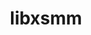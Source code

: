 ---
title: "libxsmm"
layout: cache
categories: [package, develop]
meta: {"compilers": ["gcc@11.4.0", "intel-oneapi-compilers@2024.1.0"], "num_specs": 112, "num_specs_by_stack": {"e4s": 3, "root": 112}, "oss": ["amzn2", "ubuntu22.04"], "platforms": ["linux"], "stacks": ["e4s", "root"], "targets": ["x86_64_v3", "x86_64_v4"], "versions": ["1.17", "main-2023-11"]}
spec_details: [{"compiler": "gcc@11.4.0", "hash": "2jijxv43hjly35uxmdzzyxop5b7edvxf", "os": "ubuntu22.04", "platform": "linux", "size": "-", "stacks": ["root"], "target": "x86_64_v3", "variants": ["blas=default", "build_system=makefile", "~debug", "~generator", "~header-only", "~large_jit_buffer", "~shared"], "versions": ["1.17"]}, {"compiler": "gcc@11.4.0", "hash": "35fcwaio2hvim24nhjnvjdkdmdtjnbfj", "os": "ubuntu22.04", "platform": "linux", "size": "-", "stacks": ["root"], "target": "x86_64_v3", "variants": ["blas=default", "build_system=makefile", "~debug", "~generator", "~header-only", "~large_jit_buffer", "~shared"], "versions": ["1.17"]}, {"compiler": "intel-oneapi-compilers@2024.1.0", "hash": "36lyk37pldyu55lyqkgbzh6uls2piufi", "os": "amzn2", "platform": "linux", "size": "-", "stacks": ["root"], "target": "x86_64_v3", "variants": ["blas=default", "build_system=makefile", "~debug", "~generator", "~header-only", "~large_jit_buffer", "+shared"], "versions": ["main-2023-11"]}, {"compiler": "gcc@11.4.0", "hash": "3nc5mhxzsql2ymczglxlngcvb6bdubcv", "os": "ubuntu22.04", "platform": "linux", "size": "-", "stacks": ["root"], "target": "x86_64_v3", "variants": ["blas=default", "build_system=makefile", "~debug", "~generator", "~header-only", "~large_jit_buffer", "~shared"], "versions": ["1.17"]}, {"compiler": "intel-oneapi-compilers@2024.1.0", "hash": "4ffrecy44aahvnn5shqggmrmtzcmu65e", "os": "amzn2", "platform": "linux", "size": "-", "stacks": ["root"], "target": "x86_64_v4", "variants": ["blas=default", "build_system=makefile", "commit=0d9be905527ba575c14ca5d3b4c9673916c868b2", "~debug", "~generator", "~header-only", "~large_jit_buffer", "+shared"], "versions": ["main-2023-11"]}, {"compiler": "gcc@11.4.0", "hash": "4ltcbalsaqz4cgouqlt26t63ykmgimkx", "os": "ubuntu22.04", "platform": "linux", "size": "-", "stacks": ["e4s", "root"], "target": "x86_64_v3", "variants": ["blas=default", "build_system=makefile", "~debug", "~generator", "~header-only", "~large_jit_buffer", "~shared"], "versions": ["1.17"]}, {"compiler": "intel-oneapi-compilers@2024.1.0", "hash": "4m6thyppjexeti25xxchknizjv4xekbk", "os": "amzn2", "platform": "linux", "size": "-", "stacks": ["root"], "target": "x86_64_v4", "variants": ["blas=default", "build_system=makefile", "~debug", "~generator", "~header-only", "~large_jit_buffer", "+shared"], "versions": ["main-2023-11"]}, {"compiler": "intel-oneapi-compilers@2024.1.0", "hash": "4qirsj2svooiinzn55outrtxhzeu6bmu", "os": "amzn2", "platform": "linux", "size": "-", "stacks": ["root"], "target": "x86_64_v4", "variants": ["blas=default", "build_system=makefile", "~debug", "~generator", "~header-only", "~large_jit_buffer", "+shared"], "versions": ["main-2023-11"]}, {"compiler": "gcc@11.4.0", "hash": "4sxdiqfqfxnuhu6dr7nl4uh2dvogetyu", "os": "ubuntu22.04", "platform": "linux", "size": "-", "stacks": ["root"], "target": "x86_64_v3", "variants": ["blas=default", "build_system=makefile", "~debug", "~generator", "~header-only", "~large_jit_buffer", "~shared"], "versions": ["1.17"]}, {"compiler": "intel-oneapi-compilers@2024.1.0", "hash": "53swwz37v6l3rynsllbaowklddlyboox", "os": "amzn2", "platform": "linux", "size": "-", "stacks": ["root"], "target": "x86_64_v3", "variants": ["blas=default", "build_system=makefile", "~debug", "~generator", "~header-only", "~large_jit_buffer", "+shared"], "versions": ["main-2023-11"]}, {"compiler": "intel-oneapi-compilers@2024.1.0", "hash": "57reu4balsx6ay2ofw4kb53fps7dlma2", "os": "amzn2", "platform": "linux", "size": "-", "stacks": ["root"], "target": "x86_64_v3", "variants": ["blas=default", "build_system=makefile", "commit=0d9be905527ba575c14ca5d3b4c9673916c868b2", "~debug", "~generator", "~header-only", "~large_jit_buffer", "+shared"], "versions": ["main-2023-11"]}, {"compiler": "gcc@11.4.0", "hash": "5f6bhxt3ni5nt737fzjwyuyk2mqfanlz", "os": "ubuntu22.04", "platform": "linux", "size": "-", "stacks": ["root"], "target": "x86_64_v3", "variants": ["blas=default", "build_system=makefile", "~debug", "~generator", "~header-only", "~large_jit_buffer", "~shared"], "versions": ["1.17"]}, {"compiler": "intel-oneapi-compilers@2024.1.0", "hash": "5rirqeqkofbodq2bvfqqyg3aeqe3z2mx", "os": "amzn2", "platform": "linux", "size": "-", "stacks": ["root"], "target": "x86_64_v4", "variants": ["blas=default", "build_system=makefile", "~debug", "~generator", "~header-only", "~large_jit_buffer", "+shared"], "versions": ["main-2023-11"]}, {"compiler": "gcc@11.4.0", "hash": "5shggwewj6gqgw5jbnxmnpklum6rtuco", "os": "ubuntu22.04", "platform": "linux", "size": "-", "stacks": ["root"], "target": "x86_64_v3", "variants": ["blas=default", "build_system=makefile", "~debug", "~generator", "~header-only", "~large_jit_buffer", "~shared"], "versions": ["1.17"]}, {"compiler": "gcc@11.4.0", "hash": "64mo6nsx7pkyrf3wvlrcxfa4dennwdnv", "os": "ubuntu22.04", "platform": "linux", "size": "-", "stacks": ["root"], "target": "x86_64_v3", "variants": ["blas=default", "build_system=makefile", "~debug", "~generator", "~header-only", "~large_jit_buffer", "~shared"], "versions": ["1.17"]}, {"compiler": "intel-oneapi-compilers@2024.1.0", "hash": "6ebfax4lzuuaqnhmvislkekcwbqmveux", "os": "amzn2", "platform": "linux", "size": "-", "stacks": ["root"], "target": "x86_64_v4", "variants": ["blas=default", "build_system=makefile", "commit=0d9be905527ba575c14ca5d3b4c9673916c868b2", "~debug", "~generator", "~header-only", "~large_jit_buffer", "+shared"], "versions": ["main-2023-11"]}, {"compiler": "gcc@11.4.0", "hash": "6nr2bujg3eljyfea4cxgmdp5jj2c3hhz", "os": "ubuntu22.04", "platform": "linux", "size": "-", "stacks": ["root"], "target": "x86_64_v3", "variants": ["blas=default", "build_system=makefile", "~debug", "~generator", "~header-only", "~large_jit_buffer", "~shared"], "versions": ["1.17"]}, {"compiler": "intel-oneapi-compilers@2024.1.0", "hash": "7k6u4qrfuhstl2mgzo5dpirqyhde3zez", "os": "amzn2", "platform": "linux", "size": "-", "stacks": ["root"], "target": "x86_64_v4", "variants": ["blas=default", "build_system=makefile", "~debug", "~generator", "~header-only", "~large_jit_buffer", "+shared"], "versions": ["main-2023-11"]}, {"compiler": "intel-oneapi-compilers@2024.1.0", "hash": "7yqempqehviotl3ikay5q4lrl3qeuz36", "os": "amzn2", "platform": "linux", "size": "-", "stacks": ["root"], "target": "x86_64_v3", "variants": ["blas=default", "build_system=makefile", "~debug", "~generator", "~header-only", "~large_jit_buffer", "+shared"], "versions": ["main-2023-11"]}, {"compiler": "intel-oneapi-compilers@2024.1.0", "hash": "a54hy622mqqijfma4rvhjl7ataxhnr7o", "os": "amzn2", "platform": "linux", "size": "-", "stacks": ["root"], "target": "x86_64_v3", "variants": ["blas=default", "build_system=makefile", "~debug", "~generator", "~header-only", "~large_jit_buffer", "+shared"], "versions": ["main-2023-11"]}, {"compiler": "intel-oneapi-compilers@2024.1.0", "hash": "acd7dq2uemxqevvgxmcz6tqfcbxmqfn5", "os": "amzn2", "platform": "linux", "size": "-", "stacks": ["root"], "target": "x86_64_v4", "variants": ["blas=default", "build_system=makefile", "commit=0d9be905527ba575c14ca5d3b4c9673916c868b2", "~debug", "~generator", "~header-only", "~large_jit_buffer", "+shared"], "versions": ["main-2023-11"]}, {"compiler": "intel-oneapi-compilers@2024.1.0", "hash": "acvk5wyormfyrvvnzi3dsv6txgwzn257", "os": "amzn2", "platform": "linux", "size": "-", "stacks": ["root"], "target": "x86_64_v4", "variants": ["blas=default", "build_system=makefile", "commit=0d9be905527ba575c14ca5d3b4c9673916c868b2", "~debug", "~generator", "~header-only", "~large_jit_buffer", "+shared"], "versions": ["main-2023-11"]}, {"compiler": "intel-oneapi-compilers@2024.1.0", "hash": "ah7vqk5eddyr2lnxtcwvgro7dirmme7w", "os": "amzn2", "platform": "linux", "size": "-", "stacks": ["root"], "target": "x86_64_v4", "variants": ["blas=default", "build_system=makefile", "commit=0d9be905527ba575c14ca5d3b4c9673916c868b2", "~debug", "~generator", "~header-only", "~large_jit_buffer", "+shared"], "versions": ["main-2023-11"]}, {"compiler": "intel-oneapi-compilers@2024.1.0", "hash": "ahikyprvzp575fnhnrbovk4tanyi5rzg", "os": "amzn2", "platform": "linux", "size": "-", "stacks": ["root"], "target": "x86_64_v4", "variants": ["blas=default", "build_system=makefile", "commit=0d9be905527ba575c14ca5d3b4c9673916c868b2", "~debug", "~generator", "~header-only", "~large_jit_buffer", "+shared"], "versions": ["main-2023-11"]}, {"compiler": "gcc@11.4.0", "hash": "aiktrt4dm74puaevnihzfxm2fijuw7u4", "os": "ubuntu22.04", "platform": "linux", "size": "-", "stacks": ["root"], "target": "x86_64_v3", "variants": ["blas=default", "build_system=makefile", "~debug", "~generator", "~header-only", "~large_jit_buffer", "~shared"], "versions": ["1.17"]}, {"compiler": "gcc@11.4.0", "hash": "ans5codkg46p53nrisjgdtzrzjpquyjo", "os": "ubuntu22.04", "platform": "linux", "size": "-", "stacks": ["root"], "target": "x86_64_v3", "variants": ["blas=default", "build_system=makefile", "~debug", "~generator", "~header-only", "~large_jit_buffer", "~shared"], "versions": ["1.17"]}, {"compiler": "intel-oneapi-compilers@2024.1.0", "hash": "bhzxesfyjxktaodlhwsqlrvkofakucpx", "os": "amzn2", "platform": "linux", "size": "-", "stacks": ["root"], "target": "x86_64_v3", "variants": ["blas=default", "build_system=makefile", "commit=0d9be905527ba575c14ca5d3b4c9673916c868b2", "~debug", "~generator", "~header-only", "~large_jit_buffer", "+shared"], "versions": ["main-2023-11"]}, {"compiler": "intel-oneapi-compilers@2024.1.0", "hash": "cpuepfuwz4qg7di2bc4pmngvvsxzcdul", "os": "amzn2", "platform": "linux", "size": "-", "stacks": ["root"], "target": "x86_64_v4", "variants": ["blas=default", "build_system=makefile", "~debug", "~generator", "~header-only", "~large_jit_buffer", "+shared"], "versions": ["main-2023-11"]}, {"compiler": "intel-oneapi-compilers@2024.1.0", "hash": "d22kbfrmjjdr5ukdaai65g6op5uutpa6", "os": "amzn2", "platform": "linux", "size": "-", "stacks": ["root"], "target": "x86_64_v3", "variants": ["blas=default", "build_system=makefile", "~debug", "~generator", "~header-only", "~large_jit_buffer", "+shared"], "versions": ["main-2023-11"]}, {"compiler": "intel-oneapi-compilers@2024.1.0", "hash": "dej4pdgibmkczhlqpsdfs576crb6hu4f", "os": "amzn2", "platform": "linux", "size": "-", "stacks": ["root"], "target": "x86_64_v3", "variants": ["blas=default", "build_system=makefile", "commit=0d9be905527ba575c14ca5d3b4c9673916c868b2", "~debug", "~generator", "~header-only", "~large_jit_buffer", "+shared"], "versions": ["main-2023-11"]}, {"compiler": "intel-oneapi-compilers@2024.1.0", "hash": "dluqydo6b7olaljvy34dwffc2mj2hwzw", "os": "amzn2", "platform": "linux", "size": "-", "stacks": ["root"], "target": "x86_64_v4", "variants": ["blas=default", "build_system=makefile", "commit=0d9be905527ba575c14ca5d3b4c9673916c868b2", "~debug", "~generator", "~header-only", "~large_jit_buffer", "+shared"], "versions": ["main-2023-11"]}, {"compiler": "gcc@11.4.0", "hash": "e7g277iluexis5qhsejkknezonmrrysq", "os": "ubuntu22.04", "platform": "linux", "size": "-", "stacks": ["root"], "target": "x86_64_v3", "variants": ["blas=default", "build_system=makefile", "~debug", "~generator", "~header-only", "~large_jit_buffer", "~shared"], "versions": ["1.17"]}, {"compiler": "gcc@11.4.0", "hash": "earmnw6vwqs4ldfo3cket4l5pduqwok3", "os": "ubuntu22.04", "platform": "linux", "size": "-", "stacks": ["root"], "target": "x86_64_v3", "variants": ["blas=default", "build_system=makefile", "~debug", "~generator", "~header-only", "~large_jit_buffer", "~shared"], "versions": ["1.17"]}, {"compiler": "intel-oneapi-compilers@2024.1.0", "hash": "eifgyopxnp7qg5oxf6q5c4xpbpwus2qm", "os": "amzn2", "platform": "linux", "size": "-", "stacks": ["root"], "target": "x86_64_v4", "variants": ["blas=default", "build_system=makefile", "~debug", "~generator", "~header-only", "~large_jit_buffer", "+shared"], "versions": ["main-2023-11"]}, {"compiler": "gcc@11.4.0", "hash": "enhtuj2pfs7nfq5p64zfa7ot5s4ck7pl", "os": "ubuntu22.04", "platform": "linux", "size": "-", "stacks": ["root"], "target": "x86_64_v3", "variants": ["blas=default", "build_system=makefile", "~debug", "~generator", "~header-only", "~large_jit_buffer", "~shared"], "versions": ["1.17"]}, {"compiler": "intel-oneapi-compilers@2024.1.0", "hash": "evdwxrseksg42rxrvkw6l4hcdqfaksab", "os": "amzn2", "platform": "linux", "size": "-", "stacks": ["root"], "target": "x86_64_v4", "variants": ["blas=default", "build_system=makefile", "~debug", "~generator", "~header-only", "~large_jit_buffer", "+shared"], "versions": ["main-2023-11"]}, {"compiler": "gcc@11.4.0", "hash": "fid35rqggxk3vzz74iwc3aaejyxx2ysi", "os": "ubuntu22.04", "platform": "linux", "size": "-", "stacks": ["root"], "target": "x86_64_v3", "variants": ["blas=default", "build_system=makefile", "~debug", "~generator", "~header-only", "~large_jit_buffer", "~shared"], "versions": ["1.17"]}, {"compiler": "gcc@11.4.0", "hash": "flymhx26pckmyl5qzkhtgfqatazohkff", "os": "ubuntu22.04", "platform": "linux", "size": "-", "stacks": ["root"], "target": "x86_64_v3", "variants": ["blas=default", "build_system=makefile", "~debug", "~generator", "~header-only", "~large_jit_buffer", "~shared"], "versions": ["1.17"]}, {"compiler": "intel-oneapi-compilers@2024.1.0", "hash": "fos7zicgaffz3shdylkye5365v56jpv2", "os": "amzn2", "platform": "linux", "size": "-", "stacks": ["root"], "target": "x86_64_v3", "variants": ["blas=default", "build_system=makefile", "commit=0d9be905527ba575c14ca5d3b4c9673916c868b2", "~debug", "~generator", "~header-only", "~large_jit_buffer", "+shared"], "versions": ["main-2023-11"]}, {"compiler": "gcc@11.4.0", "hash": "g25wkpkjhyzfnjbzgau5yxwp2ned6vvh", "os": "ubuntu22.04", "platform": "linux", "size": "-", "stacks": ["root"], "target": "x86_64_v3", "variants": ["blas=default", "build_system=makefile", "~debug", "~generator", "~header-only", "~large_jit_buffer", "~shared"], "versions": ["1.17"]}, {"compiler": "intel-oneapi-compilers@2024.1.0", "hash": "gprogvbrbiqfvuzzwxmreqygl2d2dnlh", "os": "amzn2", "platform": "linux", "size": "-", "stacks": ["root"], "target": "x86_64_v4", "variants": ["blas=default", "build_system=makefile", "commit=0d9be905527ba575c14ca5d3b4c9673916c868b2", "~debug", "~generator", "~header-only", "~large_jit_buffer", "+shared"], "versions": ["main-2023-11"]}, {"compiler": "intel-oneapi-compilers@2024.1.0", "hash": "gtdev36574br7ni5mlfkmcwicu7w4csw", "os": "amzn2", "platform": "linux", "size": "-", "stacks": ["root"], "target": "x86_64_v4", "variants": ["blas=default", "build_system=makefile", "~debug", "~generator", "~header-only", "~large_jit_buffer", "+shared"], "versions": ["main-2023-11"]}, {"compiler": "intel-oneapi-compilers@2024.1.0", "hash": "gy3pta6k6ojxfdlu446xv4gycppjgt4o", "os": "amzn2", "platform": "linux", "size": "-", "stacks": ["root"], "target": "x86_64_v3", "variants": ["blas=default", "build_system=makefile", "~debug", "~generator", "~header-only", "~large_jit_buffer", "+shared"], "versions": ["main-2023-11"]}, {"compiler": "gcc@11.4.0", "hash": "h53zfoqfvgv35e2rdpmatjsfhke2ixm4", "os": "ubuntu22.04", "platform": "linux", "size": "-", "stacks": ["e4s", "root"], "target": "x86_64_v3", "variants": ["blas=default", "build_system=makefile", "~debug", "~generator", "~header-only", "~large_jit_buffer", "~shared"], "versions": ["1.17"]}, {"compiler": "gcc@11.4.0", "hash": "hhmrfyw2naqgdh2t2gsnr2x7zdj5bddb", "os": "ubuntu22.04", "platform": "linux", "size": "-", "stacks": ["e4s", "root"], "target": "x86_64_v3", "variants": ["blas=default", "build_system=makefile", "~debug", "~generator", "~header-only", "~large_jit_buffer", "~shared"], "versions": ["1.17"]}, {"compiler": "intel-oneapi-compilers@2024.1.0", "hash": "htlujzhkjmidp6xb2l6rltf6dznl2w5v", "os": "amzn2", "platform": "linux", "size": "-", "stacks": ["root"], "target": "x86_64_v3", "variants": ["blas=default", "build_system=makefile", "commit=0d9be905527ba575c14ca5d3b4c9673916c868b2", "~debug", "~generator", "~header-only", "~large_jit_buffer", "+shared"], "versions": ["main-2023-11"]}, {"compiler": "intel-oneapi-compilers@2024.1.0", "hash": "ipherdycwfcxjo7bfhc2idnoduu7gcx3", "os": "amzn2", "platform": "linux", "size": "-", "stacks": ["root"], "target": "x86_64_v3", "variants": ["blas=default", "build_system=makefile", "commit=0d9be905527ba575c14ca5d3b4c9673916c868b2", "~debug", "~generator", "~header-only", "~large_jit_buffer", "+shared"], "versions": ["main-2023-11"]}, {"compiler": "gcc@11.4.0", "hash": "ixb677ftm6mltmfiyujabvqs73vchl5g", "os": "ubuntu22.04", "platform": "linux", "size": "-", "stacks": ["root"], "target": "x86_64_v3", "variants": ["blas=default", "build_system=makefile", "~debug", "~generator", "~header-only", "~large_jit_buffer", "~shared"], "versions": ["1.17"]}, {"compiler": "intel-oneapi-compilers@2024.1.0", "hash": "ixb7abibyek3hwvhxushotilm2zalvir", "os": "amzn2", "platform": "linux", "size": "-", "stacks": ["root"], "target": "x86_64_v3", "variants": ["blas=default", "build_system=makefile", "~debug", "~generator", "~header-only", "~large_jit_buffer", "+shared"], "versions": ["main-2023-11"]}, {"compiler": "intel-oneapi-compilers@2024.1.0", "hash": "ixinfadzyzaj263ih3bcvfryuux6ibhu", "os": "amzn2", "platform": "linux", "size": "-", "stacks": ["root"], "target": "x86_64_v3", "variants": ["blas=default", "build_system=makefile", "commit=0d9be905527ba575c14ca5d3b4c9673916c868b2", "~debug", "~generator", "~header-only", "~large_jit_buffer", "+shared"], "versions": ["main-2023-11"]}, {"compiler": "gcc@11.4.0", "hash": "je7evafgkopvwqqllwzgd2qsz73bo6bi", "os": "ubuntu22.04", "platform": "linux", "size": "-", "stacks": ["root"], "target": "x86_64_v3", "variants": ["blas=default", "build_system=makefile", "~debug", "~generator", "~header-only", "~large_jit_buffer", "~shared"], "versions": ["1.17"]}, {"compiler": "gcc@11.4.0", "hash": "jqayfueie5bu5yp5oe23jothzk2ehfdf", "os": "ubuntu22.04", "platform": "linux", "size": "-", "stacks": ["root"], "target": "x86_64_v3", "variants": ["blas=default", "build_system=makefile", "~debug", "~generator", "~header-only", "~large_jit_buffer", "~shared"], "versions": ["1.17"]}, {"compiler": "intel-oneapi-compilers@2024.1.0", "hash": "kaohopqtg7rxwvtlmdn54q4x4t2yyltd", "os": "amzn2", "platform": "linux", "size": "-", "stacks": ["root"], "target": "x86_64_v3", "variants": ["blas=default", "build_system=makefile", "~debug", "~generator", "~header-only", "~large_jit_buffer", "+shared"], "versions": ["main-2023-11"]}, {"compiler": "intel-oneapi-compilers@2024.1.0", "hash": "ke4txbld745qg7e3cybpygh2puafk74g", "os": "amzn2", "platform": "linux", "size": "-", "stacks": ["root"], "target": "x86_64_v4", "variants": ["blas=default", "build_system=makefile", "~debug", "~generator", "~header-only", "~large_jit_buffer", "+shared"], "versions": ["main-2023-11"]}, {"compiler": "intel-oneapi-compilers@2024.1.0", "hash": "kgwomoa2yrjom7k3djpsjyk2kbjyfmmt", "os": "amzn2", "platform": "linux", "size": "-", "stacks": ["root"], "target": "x86_64_v3", "variants": ["blas=default", "build_system=makefile", "commit=0d9be905527ba575c14ca5d3b4c9673916c868b2", "~debug", "~generator", "~header-only", "~large_jit_buffer", "+shared"], "versions": ["main-2023-11"]}, {"compiler": "gcc@11.4.0", "hash": "knco3jzer7snzlkobnpdcrdurx56c2yk", "os": "ubuntu22.04", "platform": "linux", "size": "-", "stacks": ["root"], "target": "x86_64_v3", "variants": ["blas=default", "build_system=makefile", "~debug", "~generator", "~header-only", "~large_jit_buffer", "~shared"], "versions": ["1.17"]}, {"compiler": "gcc@11.4.0", "hash": "kydelal5cktelespos2n3jm4czidfsds", "os": "ubuntu22.04", "platform": "linux", "size": "-", "stacks": ["root"], "target": "x86_64_v3", "variants": ["blas=default", "build_system=makefile", "~debug", "~generator", "~header-only", "~large_jit_buffer", "~shared"], "versions": ["1.17"]}, {"compiler": "gcc@11.4.0", "hash": "l5b3oc2cylniyymkkdpf43wtadenwuc6", "os": "ubuntu22.04", "platform": "linux", "size": "-", "stacks": ["root"], "target": "x86_64_v3", "variants": ["blas=default", "build_system=makefile", "~debug", "~generator", "~header-only", "~large_jit_buffer", "~shared"], "versions": ["1.17"]}, {"compiler": "intel-oneapi-compilers@2024.1.0", "hash": "lmokhi74t5hvfllcpv5b3ypz2pqtm5a6", "os": "amzn2", "platform": "linux", "size": "-", "stacks": ["root"], "target": "x86_64_v3", "variants": ["blas=default", "build_system=makefile", "~debug", "~generator", "~header-only", "~large_jit_buffer", "+shared"], "versions": ["main-2023-11"]}, {"compiler": "intel-oneapi-compilers@2024.1.0", "hash": "lmxpxy2hypj4mtaj3erxqww3a4pd67ok", "os": "amzn2", "platform": "linux", "size": "-", "stacks": ["root"], "target": "x86_64_v4", "variants": ["blas=default", "build_system=makefile", "~debug", "~generator", "~header-only", "~large_jit_buffer", "+shared"], "versions": ["main-2023-11"]}, {"compiler": "intel-oneapi-compilers@2024.1.0", "hash": "lzgok7bc7lonk42xjqnquoudwd7fltej", "os": "amzn2", "platform": "linux", "size": "-", "stacks": ["root"], "target": "x86_64_v3", "variants": ["blas=default", "build_system=makefile", "~debug", "~generator", "~header-only", "~large_jit_buffer", "+shared"], "versions": ["main-2023-11"]}, {"compiler": "intel-oneapi-compilers@2024.1.0", "hash": "mbhvtjqjpcvlfyk27gcogp3pcmfinipz", "os": "amzn2", "platform": "linux", "size": "-", "stacks": ["root"], "target": "x86_64_v4", "variants": ["blas=default", "build_system=makefile", "commit=0d9be905527ba575c14ca5d3b4c9673916c868b2", "~debug", "~generator", "~header-only", "~large_jit_buffer", "+shared"], "versions": ["main-2023-11"]}, {"compiler": "intel-oneapi-compilers@2024.1.0", "hash": "mnumqiuoznlxe3rgh26wvs5zboiyewkf", "os": "amzn2", "platform": "linux", "size": "-", "stacks": ["root"], "target": "x86_64_v4", "variants": ["blas=default", "build_system=makefile", "commit=0d9be905527ba575c14ca5d3b4c9673916c868b2", "~debug", "~generator", "~header-only", "~large_jit_buffer", "+shared"], "versions": ["main-2023-11"]}, {"compiler": "intel-oneapi-compilers@2024.1.0", "hash": "myr5xwbdhk576tokfood6tu4gzbn5bcn", "os": "amzn2", "platform": "linux", "size": "-", "stacks": ["root"], "target": "x86_64_v3", "variants": ["blas=default", "build_system=makefile", "commit=0d9be905527ba575c14ca5d3b4c9673916c868b2", "~debug", "~generator", "~header-only", "~large_jit_buffer", "+shared"], "versions": ["main-2023-11"]}, {"compiler": "intel-oneapi-compilers@2024.1.0", "hash": "nck2lkjffwytu6733itfa5udlha4oewn", "os": "amzn2", "platform": "linux", "size": "-", "stacks": ["root"], "target": "x86_64_v4", "variants": ["blas=default", "build_system=makefile", "~debug", "~generator", "~header-only", "~large_jit_buffer", "+shared"], "versions": ["main-2023-11"]}, {"compiler": "gcc@11.4.0", "hash": "no5k5okizq2tjulywz73vg33y72yemy4", "os": "ubuntu22.04", "platform": "linux", "size": "-", "stacks": ["root"], "target": "x86_64_v3", "variants": ["blas=default", "build_system=makefile", "~debug", "~generator", "~header-only", "~large_jit_buffer", "~shared"], "versions": ["1.17"]}, {"compiler": "intel-oneapi-compilers@2024.1.0", "hash": "nvsiftmbgfbqxsqdixbr45wd3memeso5", "os": "amzn2", "platform": "linux", "size": "-", "stacks": ["root"], "target": "x86_64_v3", "variants": ["blas=default", "build_system=makefile", "commit=0d9be905527ba575c14ca5d3b4c9673916c868b2", "~debug", "~generator", "~header-only", "~large_jit_buffer", "+shared"], "versions": ["main-2023-11"]}, {"compiler": "intel-oneapi-compilers@2024.1.0", "hash": "o2wjhuxxyvcvqmqteyyriyv5hlipsi32", "os": "amzn2", "platform": "linux", "size": "-", "stacks": ["root"], "target": "x86_64_v4", "variants": ["blas=default", "build_system=makefile", "~debug", "~generator", "~header-only", "~large_jit_buffer", "+shared"], "versions": ["main-2023-11"]}, {"compiler": "intel-oneapi-compilers@2024.1.0", "hash": "obgih4wnnn7oybwpngqvnp2id3jznwmh", "os": "amzn2", "platform": "linux", "size": "-", "stacks": ["root"], "target": "x86_64_v4", "variants": ["blas=default", "build_system=makefile", "~debug", "~generator", "~header-only", "~large_jit_buffer", "+shared"], "versions": ["main-2023-11"]}, {"compiler": "intel-oneapi-compilers@2024.1.0", "hash": "ociu54dcy7ujsrlb73rtfcfthimiitji", "os": "amzn2", "platform": "linux", "size": "-", "stacks": ["root"], "target": "x86_64_v4", "variants": ["blas=default", "build_system=makefile", "~debug", "~generator", "~header-only", "~large_jit_buffer", "+shared"], "versions": ["main-2023-11"]}, {"compiler": "gcc@11.4.0", "hash": "oock45n6kd6snfoqiqjsobiwpyyu3gly", "os": "ubuntu22.04", "platform": "linux", "size": "-", "stacks": ["root"], "target": "x86_64_v3", "variants": ["blas=default", "build_system=makefile", "~debug", "~generator", "~header-only", "~large_jit_buffer", "~shared"], "versions": ["1.17"]}, {"compiler": "gcc@11.4.0", "hash": "plt35rsgqzpqilnkfgsfcflnbzaifqoy", "os": "ubuntu22.04", "platform": "linux", "size": "-", "stacks": ["root"], "target": "x86_64_v3", "variants": ["blas=default", "build_system=makefile", "~debug", "~generator", "~header-only", "~large_jit_buffer", "~shared"], "versions": ["1.17"]}, {"compiler": "intel-oneapi-compilers@2024.1.0", "hash": "pq6l7yidwmikspsvwdsad427ntzbth6v", "os": "amzn2", "platform": "linux", "size": "-", "stacks": ["root"], "target": "x86_64_v4", "variants": ["blas=default", "build_system=makefile", "~debug", "~generator", "~header-only", "~large_jit_buffer", "+shared"], "versions": ["main-2023-11"]}, {"compiler": "gcc@11.4.0", "hash": "qbxtrf4e7gu2jp5vespm2fp4epjg5mnp", "os": "ubuntu22.04", "platform": "linux", "size": "-", "stacks": ["root"], "target": "x86_64_v3", "variants": ["blas=default", "build_system=makefile", "~debug", "~generator", "~header-only", "~large_jit_buffer", "~shared"], "versions": ["1.17"]}, {"compiler": "intel-oneapi-compilers@2024.1.0", "hash": "qfjy4fyeehsv3zb3qp4bysgsocycd7zr", "os": "amzn2", "platform": "linux", "size": "-", "stacks": ["root"], "target": "x86_64_v3", "variants": ["blas=default", "build_system=makefile", "~debug", "~generator", "~header-only", "~large_jit_buffer", "+shared"], "versions": ["main-2023-11"]}, {"compiler": "intel-oneapi-compilers@2024.1.0", "hash": "qhmu7mfezg5vrbqnlmrddtt7ppyofkdz", "os": "amzn2", "platform": "linux", "size": "-", "stacks": ["root"], "target": "x86_64_v3", "variants": ["blas=default", "build_system=makefile", "commit=0d9be905527ba575c14ca5d3b4c9673916c868b2", "~debug", "~generator", "~header-only", "~large_jit_buffer", "+shared"], "versions": ["main-2023-11"]}, {"compiler": "intel-oneapi-compilers@2024.1.0", "hash": "qrxznsxwdidkzocmfljr6hasqn6fccec", "os": "amzn2", "platform": "linux", "size": "-", "stacks": ["root"], "target": "x86_64_v3", "variants": ["blas=default", "build_system=makefile", "~debug", "~generator", "~header-only", "~large_jit_buffer", "+shared"], "versions": ["main-2023-11"]}, {"compiler": "intel-oneapi-compilers@2024.1.0", "hash": "r2y62frs66ibf7khfuejf3fu2sr2bttf", "os": "amzn2", "platform": "linux", "size": "-", "stacks": ["root"], "target": "x86_64_v4", "variants": ["blas=default", "build_system=makefile", "~debug", "~generator", "~header-only", "~large_jit_buffer", "+shared"], "versions": ["main-2023-11"]}, {"compiler": "intel-oneapi-compilers@2024.1.0", "hash": "r7mtijkimsap7rmxsufiwz3pqfbhfofr", "os": "amzn2", "platform": "linux", "size": "-", "stacks": ["root"], "target": "x86_64_v3", "variants": ["blas=default", "build_system=makefile", "~debug", "~generator", "~header-only", "~large_jit_buffer", "+shared"], "versions": ["main-2023-11"]}, {"compiler": "intel-oneapi-compilers@2024.1.0", "hash": "rfhjx2ozta2exjpwopt7siapfkeduwoa", "os": "amzn2", "platform": "linux", "size": "-", "stacks": ["root"], "target": "x86_64_v3", "variants": ["blas=default", "build_system=makefile", "commit=0d9be905527ba575c14ca5d3b4c9673916c868b2", "~debug", "~generator", "~header-only", "~large_jit_buffer", "+shared"], "versions": ["main-2023-11"]}, {"compiler": "gcc@11.4.0", "hash": "rx7t7ozmufjjecbvn5t4e665bfedgp5s", "os": "ubuntu22.04", "platform": "linux", "size": "-", "stacks": ["root"], "target": "x86_64_v3", "variants": ["blas=default", "build_system=makefile", "~debug", "~generator", "~header-only", "~large_jit_buffer", "~shared"], "versions": ["1.17"]}, {"compiler": "gcc@11.4.0", "hash": "se53x3ie3zekqib32hxdznlzagsthf5m", "os": "ubuntu22.04", "platform": "linux", "size": "-", "stacks": ["root"], "target": "x86_64_v3", "variants": ["blas=default", "build_system=makefile", "~debug", "~generator", "~header-only", "~large_jit_buffer", "~shared"], "versions": ["1.17"]}, {"compiler": "gcc@11.4.0", "hash": "srmt5hxnypsrf5sodxweg42n3ybf66bj", "os": "ubuntu22.04", "platform": "linux", "size": "-", "stacks": ["root"], "target": "x86_64_v3", "variants": ["blas=default", "build_system=makefile", "~debug", "~generator", "~header-only", "~large_jit_buffer", "~shared"], "versions": ["1.17"]}, {"compiler": "intel-oneapi-compilers@2024.1.0", "hash": "srvnnvrfz3yc7ydsirblzbgpo6mxnt3f", "os": "amzn2", "platform": "linux", "size": "-", "stacks": ["root"], "target": "x86_64_v4", "variants": ["blas=default", "build_system=makefile", "commit=0d9be905527ba575c14ca5d3b4c9673916c868b2", "~debug", "~generator", "~header-only", "~large_jit_buffer", "+shared"], "versions": ["main-2023-11"]}, {"compiler": "intel-oneapi-compilers@2024.1.0", "hash": "t6aujf7iktxfnz6fk7kvhcynssvvihy2", "os": "amzn2", "platform": "linux", "size": "-", "stacks": ["root"], "target": "x86_64_v4", "variants": ["blas=default", "build_system=makefile", "~debug", "~generator", "~header-only", "~large_jit_buffer", "+shared"], "versions": ["main-2023-11"]}, {"compiler": "gcc@11.4.0", "hash": "tgbnktqoy2ygnipxfzzdaxdrl6ut4g6u", "os": "ubuntu22.04", "platform": "linux", "size": "-", "stacks": ["root"], "target": "x86_64_v3", "variants": ["blas=default", "build_system=makefile", "~debug", "~generator", "~header-only", "~large_jit_buffer", "~shared"], "versions": ["1.17"]}, {"compiler": "intel-oneapi-compilers@2024.1.0", "hash": "ti3kiu3n3o6dwsstd4lu3qudyunr33ty", "os": "amzn2", "platform": "linux", "size": "-", "stacks": ["root"], "target": "x86_64_v3", "variants": ["blas=default", "build_system=makefile", "commit=0d9be905527ba575c14ca5d3b4c9673916c868b2", "~debug", "~generator", "~header-only", "~large_jit_buffer", "+shared"], "versions": ["main-2023-11"]}, {"compiler": "intel-oneapi-compilers@2024.1.0", "hash": "ttlzvp22clwvgn7qwp6yhokzqjsyofsg", "os": "amzn2", "platform": "linux", "size": "-", "stacks": ["root"], "target": "x86_64_v3", "variants": ["blas=default", "build_system=makefile", "commit=0d9be905527ba575c14ca5d3b4c9673916c868b2", "~debug", "~generator", "~header-only", "~large_jit_buffer", "+shared"], "versions": ["main-2023-11"]}, {"compiler": "intel-oneapi-compilers@2024.1.0", "hash": "tzuwsnqwsnwstaux5sb6qeqtpn5vo2ws", "os": "amzn2", "platform": "linux", "size": "-", "stacks": ["root"], "target": "x86_64_v3", "variants": ["blas=default", "build_system=makefile", "~debug", "~generator", "~header-only", "~large_jit_buffer", "+shared"], "versions": ["main-2023-11"]}, {"compiler": "intel-oneapi-compilers@2024.1.0", "hash": "u4m5u7xokiavmclqfk7mbkopfvzyvsms", "os": "amzn2", "platform": "linux", "size": "-", "stacks": ["root"], "target": "x86_64_v4", "variants": ["blas=default", "build_system=makefile", "commit=0d9be905527ba575c14ca5d3b4c9673916c868b2", "~debug", "~generator", "~header-only", "~large_jit_buffer", "+shared"], "versions": ["main-2023-11"]}, {"compiler": "intel-oneapi-compilers@2024.1.0", "hash": "ukwkrwpwt7e4fhmls7y7ryhdqazunfyw", "os": "amzn2", "platform": "linux", "size": "-", "stacks": ["root"], "target": "x86_64_v4", "variants": ["blas=default", "build_system=makefile", "commit=0d9be905527ba575c14ca5d3b4c9673916c868b2", "~debug", "~generator", "~header-only", "~large_jit_buffer", "+shared"], "versions": ["main-2023-11"]}, {"compiler": "intel-oneapi-compilers@2024.1.0", "hash": "usypqiwko7fxfflupzierlud3erfqnxj", "os": "amzn2", "platform": "linux", "size": "-", "stacks": ["root"], "target": "x86_64_v4", "variants": ["blas=default", "build_system=makefile", "commit=0d9be905527ba575c14ca5d3b4c9673916c868b2", "~debug", "~generator", "~header-only", "~large_jit_buffer", "+shared"], "versions": ["main-2023-11"]}, {"compiler": "intel-oneapi-compilers@2024.1.0", "hash": "uttz5d562qxbpcnfotcgha3jfahtspsr", "os": "amzn2", "platform": "linux", "size": "-", "stacks": ["root"], "target": "x86_64_v4", "variants": ["blas=default", "build_system=makefile", "~debug", "~generator", "~header-only", "~large_jit_buffer", "+shared"], "versions": ["main-2023-11"]}, {"compiler": "intel-oneapi-compilers@2024.1.0", "hash": "uu2szfuer6lmmcixupgjclh4zr43cp7g", "os": "amzn2", "platform": "linux", "size": "-", "stacks": ["root"], "target": "x86_64_v3", "variants": ["blas=default", "build_system=makefile", "commit=0d9be905527ba575c14ca5d3b4c9673916c868b2", "~debug", "~generator", "~header-only", "~large_jit_buffer", "+shared"], "versions": ["main-2023-11"]}, {"compiler": "intel-oneapi-compilers@2024.1.0", "hash": "v3pr6ipxh6s3n4sw2334cv2zi5nlbqfs", "os": "amzn2", "platform": "linux", "size": "-", "stacks": ["root"], "target": "x86_64_v3", "variants": ["blas=default", "build_system=makefile", "~debug", "~generator", "~header-only", "~large_jit_buffer", "+shared"], "versions": ["main-2023-11"]}, {"compiler": "intel-oneapi-compilers@2024.1.0", "hash": "v7x3n4v4kiqmpbzaskkduzemtynpczw2", "os": "amzn2", "platform": "linux", "size": "-", "stacks": ["root"], "target": "x86_64_v3", "variants": ["blas=default", "build_system=makefile", "~debug", "~generator", "~header-only", "~large_jit_buffer", "+shared"], "versions": ["main-2023-11"]}, {"compiler": "intel-oneapi-compilers@2024.1.0", "hash": "vp6v7q2fwm76k2enbpfodx5j2q25yb2r", "os": "amzn2", "platform": "linux", "size": "-", "stacks": ["root"], "target": "x86_64_v4", "variants": ["blas=default", "build_system=makefile", "~debug", "~generator", "~header-only", "~large_jit_buffer", "+shared"], "versions": ["main-2023-11"]}, {"compiler": "intel-oneapi-compilers@2024.1.0", "hash": "vshb2vdb27qki2ghxmob7l75c34qsbw3", "os": "amzn2", "platform": "linux", "size": "-", "stacks": ["root"], "target": "x86_64_v4", "variants": ["blas=default", "build_system=makefile", "commit=0d9be905527ba575c14ca5d3b4c9673916c868b2", "~debug", "~generator", "~header-only", "~large_jit_buffer", "+shared"], "versions": ["main-2023-11"]}, {"compiler": "gcc@11.4.0", "hash": "wlidzf5uvxmf2642zs3j4k56bhcrnhop", "os": "ubuntu22.04", "platform": "linux", "size": "-", "stacks": ["root"], "target": "x86_64_v3", "variants": ["blas=default", "build_system=makefile", "~debug", "~generator", "~header-only", "~large_jit_buffer", "~shared"], "versions": ["1.17"]}, {"compiler": "intel-oneapi-compilers@2024.1.0", "hash": "wywne7umcgwwp67xumkqvfq4mrfm33ts", "os": "amzn2", "platform": "linux", "size": "-", "stacks": ["root"], "target": "x86_64_v4", "variants": ["blas=default", "build_system=makefile", "commit=0d9be905527ba575c14ca5d3b4c9673916c868b2", "~debug", "~generator", "~header-only", "~large_jit_buffer", "+shared"], "versions": ["main-2023-11"]}, {"compiler": "gcc@11.4.0", "hash": "xfvt6ffsmlufv3kbghzegtbbxwb2ytxn", "os": "ubuntu22.04", "platform": "linux", "size": "-", "stacks": ["root"], "target": "x86_64_v3", "variants": ["blas=default", "build_system=makefile", "~debug", "~generator", "~header-only", "~large_jit_buffer", "~shared"], "versions": ["1.17"]}, {"compiler": "gcc@11.4.0", "hash": "xhs4ds2of4cjg3auiajjyjxt7iwcuunr", "os": "ubuntu22.04", "platform": "linux", "size": "-", "stacks": ["root"], "target": "x86_64_v3", "variants": ["blas=default", "build_system=makefile", "~debug", "~generator", "~header-only", "~large_jit_buffer", "~shared"], "versions": ["1.17"]}, {"compiler": "intel-oneapi-compilers@2024.1.0", "hash": "xpobdfvzlnip2jeuseqd4v72f426iw67", "os": "amzn2", "platform": "linux", "size": "-", "stacks": ["root"], "target": "x86_64_v3", "variants": ["blas=default", "build_system=makefile", "~debug", "~generator", "~header-only", "~large_jit_buffer", "+shared"], "versions": ["main-2023-11"]}, {"compiler": "gcc@11.4.0", "hash": "xvjic3tgn6bo5gjwgioeeunbszdwifea", "os": "ubuntu22.04", "platform": "linux", "size": "-", "stacks": ["root"], "target": "x86_64_v3", "variants": ["blas=default", "build_system=makefile", "~debug", "~generator", "~header-only", "~large_jit_buffer", "~shared"], "versions": ["1.17"]}, {"compiler": "gcc@11.4.0", "hash": "xztlkgpjuumg3kyxcbgrdxkwvxkz6liv", "os": "ubuntu22.04", "platform": "linux", "size": "-", "stacks": ["root"], "target": "x86_64_v3", "variants": ["blas=default", "build_system=makefile", "~debug", "~generator", "~header-only", "~large_jit_buffer", "~shared"], "versions": ["1.17"]}, {"compiler": "gcc@11.4.0", "hash": "y3fqlcfv2ke2pcnyeudwsaghclsa4ora", "os": "ubuntu22.04", "platform": "linux", "size": "-", "stacks": ["root"], "target": "x86_64_v3", "variants": ["blas=default", "build_system=makefile", "~debug", "~generator", "~header-only", "~large_jit_buffer", "~shared"], "versions": ["1.17"]}, {"compiler": "gcc@11.4.0", "hash": "ymhicqbl2ylkys64gusenang7hvchvrn", "os": "ubuntu22.04", "platform": "linux", "size": "-", "stacks": ["root"], "target": "x86_64_v3", "variants": ["blas=default", "build_system=makefile", "~debug", "~generator", "~header-only", "~large_jit_buffer", "~shared"], "versions": ["1.17"]}, {"compiler": "intel-oneapi-compilers@2024.1.0", "hash": "ytaouwpgkmo7xxuhc7oeemw7sao5fng6", "os": "amzn2", "platform": "linux", "size": "-", "stacks": ["root"], "target": "x86_64_v3", "variants": ["blas=default", "build_system=makefile", "~debug", "~generator", "~header-only", "~large_jit_buffer", "+shared"], "versions": ["main-2023-11"]}, {"compiler": "gcc@11.4.0", "hash": "z5qs535pa2vktgm6tflaervjvo53fd3y", "os": "ubuntu22.04", "platform": "linux", "size": "-", "stacks": ["root"], "target": "x86_64_v3", "variants": ["blas=default", "build_system=makefile", "~debug", "~generator", "~header-only", "~large_jit_buffer", "~shared"], "versions": ["1.17"]}, {"compiler": "gcc@11.4.0", "hash": "zopa33fvpkigxyjijeewzbg23kydefww", "os": "ubuntu22.04", "platform": "linux", "size": "-", "stacks": ["root"], "target": "x86_64_v3", "variants": ["blas=default", "build_system=makefile", "~debug", "~generator", "~header-only", "~large_jit_buffer", "~shared"], "versions": ["1.17"]}, {"compiler": "intel-oneapi-compilers@2024.1.0", "hash": "ztrz3isxgmyzgh3pqsq67v6fuqwsqzly", "os": "amzn2", "platform": "linux", "size": "-", "stacks": ["root"], "target": "x86_64_v3", "variants": ["blas=default", "build_system=makefile", "~debug", "~generator", "~header-only", "~large_jit_buffer", "+shared"], "versions": ["main-2023-11"]}, {"compiler": "intel-oneapi-compilers@2024.1.0", "hash": "zzdcl6yqyr63ho3zevqrcuhsehdnr7qr", "os": "amzn2", "platform": "linux", "size": "-", "stacks": ["root"], "target": "x86_64_v3", "variants": ["blas=default", "build_system=makefile", "commit=0d9be905527ba575c14ca5d3b4c9673916c868b2", "~debug", "~generator", "~header-only", "~large_jit_buffer", "+shared"], "versions": ["main-2023-11"]}]
---